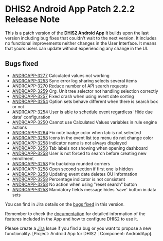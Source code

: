 # DHIS2 Android App Patch 2.2.2 Release Note

This is a patch version of the <strong>DHIS2 Android App</strong> It builds upon the last version including bug fixes that couldn't wait to the next version. It includes no functional improvements neither changes in the User Interface. It means that yours users can update without experiencing any change in the UI.

## Bugs fixed

* [ANDROAPP-3277](https://jira.dhis2.org/browse/ANDROAPP-3277) Calculated values not working
* [ANDROAPP-3253](https://jira.dhis2.org/browse/ANDROAPP-3287) Sync error log sharing selects several items
* [ANDROAPP-3270](https://jira.dhis2.org/browse/ANDROAPP-3256) Reduce number of API search requests
* [ANDROAPP-3259](https://jira.dhis2.org/browse/ANDROAPP-3296) Org. Unit tree selector not handling selection correctly
* [ANDROAPP-3257](https://jira.dhis2.org/browse/ANDROAPP-3308) Fixed crash when using event date sorting
* [ANDROAPP-3254](https://jira.dhis2.org/browse/ANDROAPP-3095) Option sets behave different when there is search box or not
* [ANDROAPP-3254](https://jira.dhis2.org/browse/ANDROAPP-3276) User is able to schedule event regardless 'Hide due date' configuration
* [ANDROAPP-3250](https://jira.dhis2.org/browse/ANDROAPP-3295) Cannot use Calculated Values variables in rule engine actions
* [ANDROAPP-3264](https://jira.dhis2.org/browse/ANDROAPP-3116) Fix note badge color when tab is not selected
* [ANDROAPP-3258](https://jira.dhis2.org/browse/ANDROAPP-2669) Icons in the event list top menu do not change color
* [ANDROAPP-3258](https://jira.dhis2.org/browse/ANDROAPP-3275) Indicator name is not always displayed
* [ANDROAPP-3258](https://jira.dhis2.org/browse/ANDROAPP-3160) Tab labels not showing when opening dashboard
* [ANDROAPP-3258](https://jira.dhis2.org/browse/ANDROAPP-3274) User is not forced to search before creating new enrollment
* [ANDROAPP-3258](https://jira.dhis2.org/browse/ANDROAPP-3227) Fix backdrop rounded corners
* [ANDROAPP-3258](https://jira.dhis2.org/browse/ANDROAPP-3033) Open second section if first one is hidden
* [ANDROAPP-3258](https://jira.dhis2.org/browse/ANDROAPP-3232) Updating event date deletes OU information
* [ANDROAPP-3258](https://jira.dhis2.org/browse/ANDROAPP-3306) Percentage indicator is not consistent
* [ANDROAPP-3258](https://jira.dhis2.org/browse/ANDROAPP-3307) No action when using "reset search" button
* [ANDROAPP-3258](https://jira.dhis2.org/browse/ANDROAPP-3309) Mandatory fields message hides 'save' button in data sets

You can find in Jira details on the [bugs fixed](https://jira.dhis2.org/issues/?filter=11898) in this version.

Remember to check the [documentation](https://www.dhis2.org/android-documentation) for detailed information of the features included in the App and how to configure DHIS2 to use it.

Please create a [Jira](https://jira.dhis2.org/secure/Dashboard.jspa) Issue if you find a bug or you want to propose a new functionality. \[Project: Android App for DHIS2 | Component: AndroidApp].
